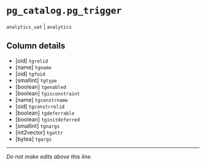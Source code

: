 # `pg_catalog.pg_trigger`
`analytics_uat` | `analytics`

## Column details
* [oid]       `tgrelid`
* [name]      `tgname`
* [oid]       `tgfoid`
* [smallint]  `tgtype`
* [boolean]   `tgenabled`
* [boolean]   `tgisconstraint`
* [name]      `tgconstrname`
* [oid]       `tgconstrrelid`
* [boolean]   `tgdeferrable`
* [boolean]   `tginitdeferred`
* [smallint]  `tgnargs`
* [int2vector] `tgattr`
* [bytea]     `tgargs`

-------------------------------------------------------------------------------
*Do not make edits above this line.*
